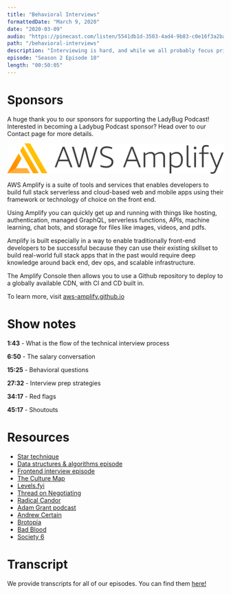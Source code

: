 ```yaml
---
title: "Behavioral Interviews"
formattedDate: "March 9, 2020"
date: "2020-03-09"
audio: "https://pinecast.com/listen/5541db1d-3503-4ad4-9b83-c0e16f3a2baa.mp3"
path: "/behavioral-interviews"
description: "Interviewing is hard, and while we all probably focus primarily on the technical interviews, the behavioral interviews can make or break your success. In two previous episodes we discussed data structures and algorithms as well as the frontend technical interview process. This week we’re covering the behavioral and cultural side of interviews - essentially the rest of the interview that doesn’t include the technical questions."
episode: "Season 2 Episode 10"
length: "00:50:05"
---
```


# Sponsors

A huge thank you to our sponsors for supporting the LadyBug Podcast! Interested in becoming a Ladybug Podcast sponsor? Head over to our Contact page for more details.

<a class="image-link" target="_blank" href="http://aws-amplify.github.io/?utm_term=ladybug+aws+amplify"><img src="../../images/sponsors/aws-amplify.png" alt="AWS Amplify"></a>

AWS Amplify is a suite of tools and services that enables developers to build full stack serverless and cloud-based web and mobile apps using their framework or technology of choice on the front end.

Using Amplify you can quickly get up and running with things like hosting, authentication, managed GraphQL, serverless functions, APIs, machine learning, chat bots, and storage for files like images, videos, and pdfs.

Amplify is built especially in a way to enable traditionally front-end developers to be successful because they can use their existing skillset to build real-world full stack apps that in the past would require deep knowledge around back end, dev ops, and scalable infrastructure.

The Amplify Console then allows you to use a Github repository to deploy to a globally available CDN, with CI and CD built in.

To learn more, visit <a href="http://aws-amplify.github.io/">aws-amplify.github.io</a>

# Show notes

**1:43** - What is the flow of the technical interview process

**6:50** - The salary conversation

**15:25** - Behavioral questions

**27:32** - Interview prep strategies

**34:17** - Red flags

**45:17** - Shoutouts

# Resources

- [Star technique](https://www.thebalancecareers.com/behavioral-job-interview-questions-2059620)
- [Data structures & algorithms episode](https://ladybug.dev/data-structures-and-algorithms)
- [Frontend interview episode](https://ladybug.dev/frontend-interviews)
- [The Culture Map](https://www.amazon.com/Culture-Map-Breaking-Invisible-Boundaries/dp/1610392507)
- [Levels.fyi](https://www.levels.fyi/#)
- [Thread on Negotiating](https://twitter.com/Mochievous/status/1229731519570292738)
- [Radical Candor](https://www.radicalcandor.com/)
- [Adam Grant podcast](https://www.ted.com/talks/worklife_with_adam_grant_how_to_love_criticism?language=en&referrer=playlist-worklife_with_adam_grant)
- [Andrew Certain](https://twitter.com/tacertain)
- [Brotopia](https://www.amazon.com/Brotopia-Breaking-Boys-Silicon-Valley/dp/0735213534)
- [Bad Blood](https://www.amazon.com/Bad-Blood-Secrets-Silicon-Startup/dp/152473165X)
- [Society 6](https://society6.com/)

# Transcript

We provide transcripts for all of our episodes. You can find them <a href="https://github.com/ladybug-podcast/ladybug-website/blob/master/transcripts/33-behavioral-interviews.md" target="_blank" class="highlight">here!</a>
